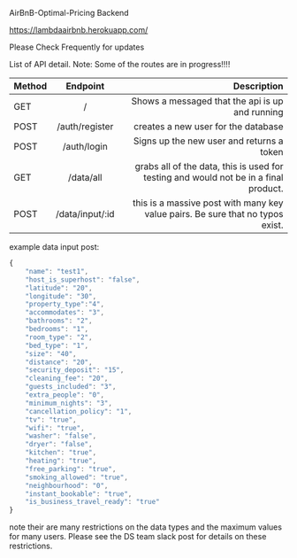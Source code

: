 AirBnB-Optimal-Pricing Backend

https://lambdaairbnb.herokuapp.com/

Please Check Frequently for updates

List of API detail. Note: Some of the routes are in progress!!!!

| Method        | Endpoint      | Description  |
| ------------- |:-------------:| -----:|
| GET      | /   | Shows a messaged that the api is up and running |
| POST     | /auth/register      |  creates a new user for the database  |
| POST | /auth/login      |   Signs up the new user and returns a token |
| GET | /data/all | grabs all of the data, this is used for testing and would not be in a final product. |
|POST | /data/input/:id | this is a massive post with many key value pairs. Be sure that no typos exist.


example data input post: 

```javascript
{
	"name": "test1",
	"host_is_superhost": "false",
	"latitude": "20",
	"longitude": "30",
	"property_type":"4",
	"accommodates": "3",
	"bathrooms": "2",
	"bedrooms": "1",
	"room_type": "2",
	"bed_type": "1",
	"size": "40",
	"distance": "20",
	"security_deposit": "15",
	"cleaning_fee": "20",
	"guests_included": "3",
	"extra_people": "0",
	"minimum_nights": "3",
	"cancellation_policy": "1",
	"tv": "true",
	"wifi": "true",
	"washer": "false",
	"dryer": "false",
	"kitchen": "true",
	"heating": "true",
	"free_parking": "true",
	"smoking_allowed": "true",
	"neighbourhood": "0",
	"instant_bookable": "true",
	"is_business_travel_ready": "true"
}
```

note their are many restrictions on the data types and the maximum values for many users. Please see the DS team slack post for details on these restrictions.
